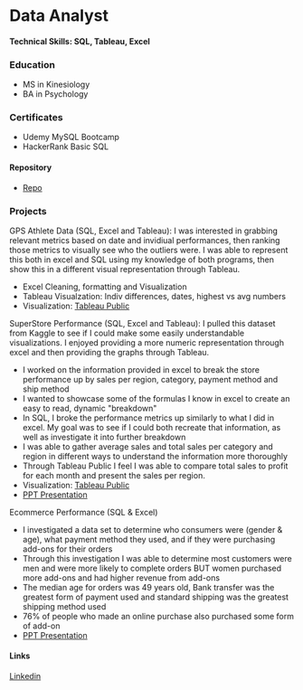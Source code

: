 # Data Analyst

#### Technical Skills: SQL, Tableau, Excel

### Education
- MS in Kinesiology
- BA in Psychology

### Certificates
- Udemy MySQL Bootcamp 
- HackerRank Basic SQL

#### Repository
- [Repo](https://github.com/cmaccabe?tab=repositories)

### Projects
GPS Athlete Data (SQL, Excel and Tableau):
I was interested in grabbing relevant metrics based on date and invidiual performances, then ranking those metrics to visually see who the outliers were. I was able to represent this both in excel and SQL using my knowledge of both programs, then show this in a different visual representation through Tableau.
- Excel Cleaning, formatting and Visualization
- Tableau Visualzation: Indiv differences, dates, highest vs avg numbers
- Visualization: [Tableau Public](https://public.tableau.com/app/profile/collin.maccabe/viz/GPSPractice/Dashboard1)

SuperStore Performance (SQL, Excel and Tableau):
I pulled this dataset from Kaggle to see if I could make some easily understandable visualizations. I enjoyed providing a more numeric representation through excel and then providing the graphs through Tableau.
- I worked on the information provided in excel to break the store performance up by sales per region, category, payment method and ship method
- I wanted to showcase some of the formulas I know in excel to create an easy to read, dynamic "breakdown"
- In SQL, I broke the performance metrics up similarly to what I did in excel. My goal was to see if I could both recreate that information, as well as investigate it into further breakdown
- I was able to gather average sales and total sales per category and region in different ways to understand the information more thoroughly
- Through Tableau Public I feel I was able to compare total sales to profit for each month and present the sales per region. 
- Visualization: [Tableau Public](https://public.tableau.com/app/profile/collin.maccabe/viz/SuperStore_17265880357230/Dashboard1)
- [PPT Presentation](https://github.com/cmaccabe/Superstore_Performance/blob/main/SuperStore%20PPT.pptx)

Ecommerce Performance (SQL & Excel)
- I investigated a data set to determine who consumers were (gender & age), what payment method they used, and if they were purchasing add-ons for their orders
- Through this investigation I was able to determine most customers were men and were more likely to complete orders BUT women purchased more add-ons and had higher revenue from add-ons
- The median age for orders was 49 years old, Bank transfer was the greatest form of payment used and standard shipping was the greatest shipping method used
- 76% of people who made an online purchase also purchased some form of add-on
- [PPT Presentation](https://github.com/cmaccabe/e-commerce_sales/blob/main/Ecommerce%20Performance%20Pres.pptx)

#### Links
[Linkedin](https://www.linkedin.com/in/collin-maccabe-a7a26551/)
